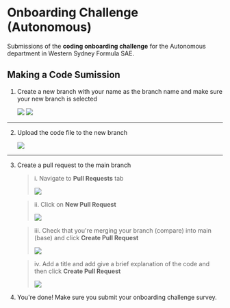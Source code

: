 # Onboarding Challenge (Autonomous)
Submissions of the **coding onboarding challenge** for the Autonomous department in Western Sydney Formula SAE.

## Making a Code Sumission

1. Create a new branch with your name as the branch name and make sure your new branch is selected

    ![](https://lh3.googleusercontent.com/pw/AP1GczOH-TXDTiXTg9IJwVW0S443a2XCpF1snUaB-0qXF_4Q7pT8Ca_-ybA7D0bsOKphi2QgiONG5VeCTYdhScRlODp0z0hgyGglfMk0vD1XhDla68-4sS4=w2400)
    ![](https://lh3.googleusercontent.com/pw/AP1GczOWXxLcPhY30eG0J7MTBP7ALMud2CWOa_QWCwj3GFrOuWUOLZ7fgUDecpvVxFZsSWnD6iXHGe_OmBVq7TBkQ_Iq0oj92U6jD59taEwWGHDh54wDGtc=w2400)

---

2. Upload the code file to the new branch

    ![](https://lh3.googleusercontent.com/pw/AP1GczMyahFeadFxLMpXUxzYflA_bHXNz8_BRiKr1ks7UVcGNBZvG3GY_Xo3idE2jAvY9Xf8vNeRuU2xDCb2fsl5j8bWyk3AhvvU8_bsz7eIG9TJY55NRY8=w2400)

---

3. Create a pull request to the main branch

    > i. Navigate to **Pull Requests** tab
    >
    > ![](https://lh3.googleusercontent.com/pw/AP1GczPrRJpToWzamOW0ZrGk7b5V2w_0m85Nh1hSAeG5tRViDa2AWl-mTBegBntAmqIji0cSHOpwjDRCz5aZ53NMA5ZQpRjytTPX1U7iob0dNPqSfkCbWxY=w2400)
    
    > ii. Click on **New Pull Request**
    >
    > ![](https://lh3.googleusercontent.com/pw/AP1GczMaNJFQaoPgmWHFM3DpN8sx35wGnx7iJ5NxY4hEHEBWGAwPfWZnaWYNfRgXLHVRvxCZ6WGLePRiOd26RDFRxoVU_Dmx0nWJcCH08wf_li2wm14A2hI=w2400)
     
    > iii. Check that you're merging your branch (compare) into main (base) and click **Create Pull Request**
    >
    > ![](https://lh3.googleusercontent.com/pw/AP1GczNf1sTGxVtcV4DZJUhGRxD90hMUDLBzCnZIzIfPErKZfhS5zcZubMqaW8BmbmaI-JPk_zgTq78RKClc4Ejw4KCkp8T6X7SqM3V7LCtOJ1-Q-OGpvPI=w2400)

    > iv. Add a title and add give a brief explanation of the code and then click **Create Pull Request**
    >
    > ![](https://lh3.googleusercontent.com/pw/AP1GczPucUHs2gGPa3kYpfnUjez-pK17OjUNqUdmPddQUV9UmoCwff2U5B9iEkgOHkWp5fSCI1xzpOkLJXl8GgW-Fgj3Qkjm6JYj4GOTopQApgU1NnFK8uI=w2400)

4. You're done! Make sure you submit your onboarding challenge survey.
